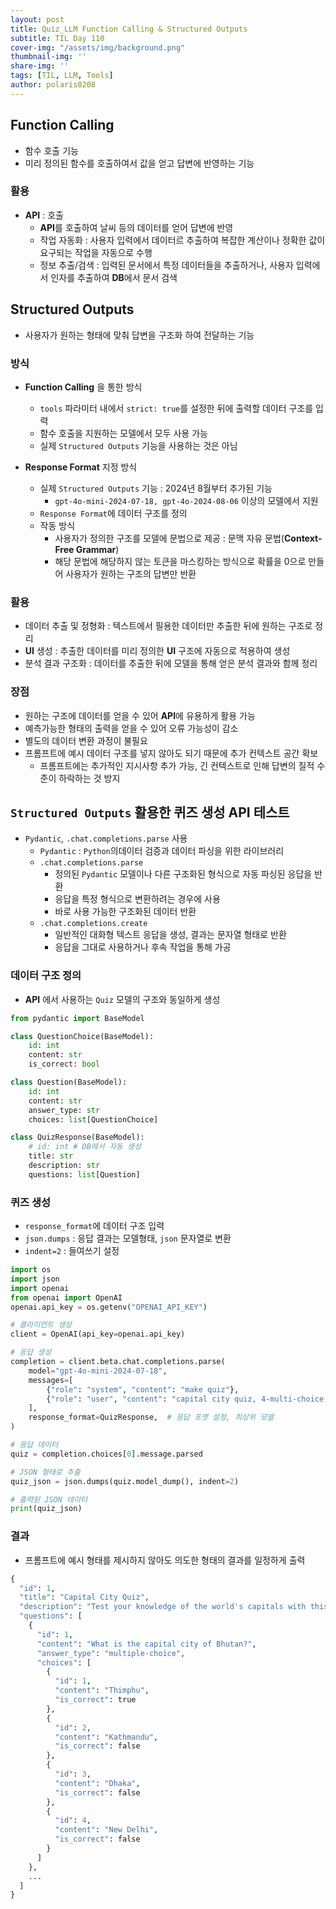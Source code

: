 ```yaml
---
layout: post
title: Quiz_LLM Function Calling & Structured Outputs
subtitle: TIL Day 110
cover-img: "/assets/img/background.png"
thumbnail-img: ''
share-img: ''
tags: [TIL, LLM, Tools]
author: polaris0208
---
```


## Function Calling
- 함수 호출 기능
- 미리 정의된 함수를 호출하여서 값을 얻고 답변에 반영하는 기능

### 활용
- **API** : 호출
  - **API**를 호출하여 날씨 등의 데이터를 얻어 답변에 반영
  - 작업 자동화 : 사용자 입력에서 데이터르 추출하여 복잡한 계산이나 정확한 값이 요구되는 작업을 자동으로 수행
  - 정보 추출/검색 : 입력된 문서에서 특정 데이터들을 추출하거나, 사용자 입력에서 인자를 추출하여 **DB**에서 문서 검색

## Structured Outputs
- 사용자가 원하는 형태에 맞춰 답변을 구조화 하여 전달하는 기능

### 방식
- **Function Calling** 을 통한 방식
  - `tools` 파라미터 내에서 `strict: true`를 설정한 뒤에 출력할 데이터 구조를 입력
  - 함수 호출을 지원하는 모델에서 모두 사용 가능
  - 실제 `Structured Outputs` 기능을 사용하는 것은 아님

- **Response Format** 지정 방식
  - 실제 `Structured Outputs` 기능 : 2024년 8월부터 추가된 기능
    - `gpt-4o-mini-2024-07-18, gpt-4o-2024-08-06` 이상의 모델에서 지원
  - `Response Format`에 데이터 구조를 정의
  - 작동 방식
    - 사용자가 정의한 구조를 모델에 문법으로 제공 : 문맥 자유 문법(**Context-Free Grammar**)
    - 해당 문법에 해당하지 않는 토큰을 마스킹하는 방식으로 확률을 0으로 만들어 사용자가 원하는 구조의 답변만 반환

### 활용
- 데이터 추출 및 정형화 : 텍스트에서 필용한 데이터만 추출한 뒤에 원하는 구조로 정리
- **UI** 생성 : 추출한 데이터를 미리 정의한 **UI** 구조에 자동으로 적용하여 생성
- 분석 결과 구조화 : 데이터를 추출한 뒤에 모델을 통해 얻은 분석 결과와 함께 정리

### 장점
- 원하는 구조에 데이터를 얻을 수 있어 **API**에 유용하게 활용 가능
- 예측가능한 형태의 출력을 얻을 수 있어 오류 가능성이 감소
- 별도의 데이터 변환 과정이 불필요
- 프롬프트에 예시 데이터 구조를 넣지 않아도 되기 때문에 추가 컨텍스트 공간 확보
  - 프롬프트에는 추가적인 지시사항 추가 가능, 긴 컨텍스트로 인해 답변의 질적 수준이 하락하는 것 방지

## `Structured Outputs` 활용한 퀴즈 생성 **API** 테스트
- `Pydantic`, `.chat.completions.parse` 사용
  - `Pydantic` : `Python`의데이터 검증과 데이터 파싱을 위한 라이브러리
  - `.chat.completions.parse`
    - 정의된 `Pydantic` 모델이나 다른 구조화된 형식으로 자동 파싱된 응답을 반환
    - 응답을 특정 형식으로 변환하려는 경우에 사용
    - 바로 사용 가능한 구조화된 데이터 반환
  - `.chat.completions.create`
    - 일반적인 대화형 텍스트 응답을 생성, 결과는 문자열 형태로 반환
    - 응답을 그대로 사용하거나 후속 작업을 통해 가공

### 데이터 구조 정의
- **API** 에서 사용하는 `Quiz` 모델의 구조와 동일하게 생성

```py
from pydantic import BaseModel

class QuestionChoice(BaseModel):
    id: int
    content: str
    is_correct: bool

class Question(BaseModel):
    id: int
    content: str
    answer_type: str
    choices: list[QuestionChoice]

class QuizResponse(BaseModel):
    # id: int # DB에서 자동 생성
    title: str
    description: str
    questions: list[Question]
```

### 퀴즈 생성
- `response_format`에 데이터 구조 입력
- `json.dumps` : 응답 결과는 모델형태, `json` 문자열로 변환
- `indent=2` : 들여쓰기 설정

```py
import os
import json
import openai
from openai import OpenAI
openai.api_key = os.getenv("OPENAI_API_KEY")

# 클라이언트 생성
client = OpenAI(api_key=openai.api_key)

# 응답 생성
completion = client.beta.chat.completions.parse(
    model="gpt-4o-mini-2024-07-18",
    messages=[
        {"role": "system", "content": "make quiz"},
        {"role": "user", "content": "capital city quiz, 4-multi-choice, 10 question, hard difficulty"},
    ],
    response_format=QuizResponse,  # 응답 포맷 설정, 최상위 모델
)

# 응답 데이터
quiz = completion.choices[0].message.parsed

# JSON 형태로 추출
quiz_json = json.dumps(quiz.model_dump(), indent=2)

# 출력된 JSON 데이터
print(quiz_json)
``` 

### 결과
- 프롬프트에 예시 형태를 제시하지 않아도 의도한 형태의 결과를 일정하게 출력

```py
{
  "id": 1,
  "title": "Capital City Quiz",
  "description": "Test your knowledge of the world's capitals with this challenging quiz!",
  "questions": [
    {
      "id": 1,
      "content": "What is the capital city of Bhutan?",
      "answer_type": "multiple-choice",
      "choices": [
        {
          "id": 1,
          "content": "Thimphu",
          "is_correct": true
        },
        {
          "id": 2,
          "content": "Kathmandu",
          "is_correct": false
        },
        {
          "id": 3,
          "content": "Dhaka",
          "is_correct": false
        },
        {
          "id": 4,
          "content": "New Delhi",
          "is_correct": false
        }
      ]
    },
    ...
  ]
}
```
